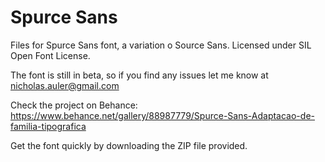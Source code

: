 # Spurce Sans
Files for Spurce Sans font, a variation o Source Sans.
Licensed under SIL Open Font License.

The font is still in beta, so if you find any issues let me know at nicholas.auler@gmail.com

Check the project on Behance: https://www.behance.net/gallery/88987779/Spurce-Sans-Adaptacao-de-familia-tipografica

Get the font quickly by downloading the ZIP file provided.
